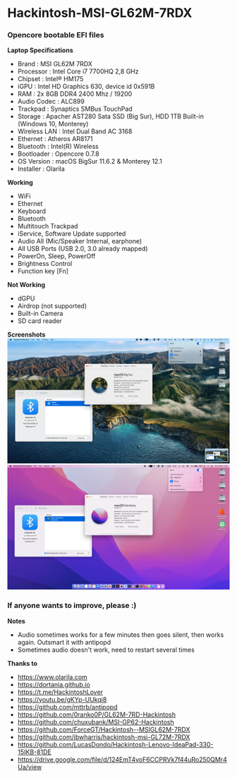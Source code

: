 # Hackintosh-MSI-GL62M-7RDX
### Opencore bootable EFI files

**Laptop Specifications**
- Brand         : MSI GL62M 7RDX
- Processor     : Intel Core i7 7700HQ 2,8 GHz
- Chipset       : Intel® HM175
- iGPU          : Intel HD Graphics 630, device id 0x591B
- RAM           : 2x 8GB DDR4 2400 Mhz / 19200
- Audio Codec   : ALC899
- Trackpad      : Synaptics SMBus TouchPad
- Storage       : Apacher AST280 Sata SSD (Big Sur), HDD 1TB Built-in (Windows 10, Monterey)
- Wireless LAN  : Intel Dual Band AC 3168
- Ethernet      : Atheros AR8171
- Bluetooth     : Intel(R) Wireless
- Bootloader    : Opencore 0.7.8
- OS Version    : macOS BigSur 11.6.2 & Monterey 12.1
- Installer     : Olarila

**Working**
- WiFi
- Ethernet
- Keyboard
- Bluetooth
- Multitouch Trackpad
- iService, Software Update supported
- Audio All (Mic/Speaker Internal, earphone)
- All USB Ports (USB 2.0, 3.0 already mapped)
- PowerOn, Sleep, PowerOff
- Brightness Control
- Function key [Fn]

**Not Working**
- dGPU
- Airdrop (not supported)
- Built-in Camera
- SD card reader

**Screenshots**
![Big Sur](https://github.com/alfatihart/Hackintosh-MSI-GL62M-7RDX/blob/main/Screen%20Shot%202022-02-15%20at%2011.12.50.png?raw=true)
![Monterey](https://github.com/alfatihart/Hackintosh-MSI-GL62M-7RDX/blob/main/Screen%20Shot%202022-02-15%20at%2011.02.42.png?raw=true)

### If anyone wants to improve, please :)

**Notes**
* Audio sometimes works for a few minutes then goes silent, then works again. Outsmart it with antipopd
* Sometimes audio doesn't work, need to restart several times

**Thanks to**
* https://www.olarila.com
* https://dortania.github.io
* https://t.me/HackintoshLover
* https://youtu.be/gKYp-UUkqi8
* https://github.com/mttrb/antipopd
* https://github.com/0ranko0P/GL62M-7RD-Hackintosh
* https://github.com/chuxubank/MSI-GP62-Hackintosh
* https://github.com/ForceGT/Hackintosh--MSIGL62M-7RDX
* https://github.com/jbwharris/hackintosh-msi-GL72M-7RDX
* https://github.com/LucasDondo/Hackintosh-Lenovo-IdeaPad-330-15IKB-81DE
* https://drive.google.com/file/d/124EmT4voF6CCPRVk7f44uRo250QMr4Ua/view
